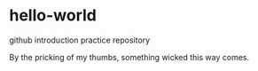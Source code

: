 # hello-world
github introduction practice repository

By the pricking of my thumbs, something wicked this way comes.
